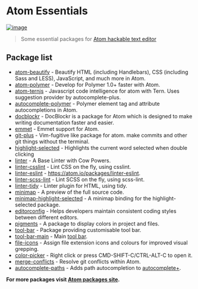 # Atom Essentials
[![image](https://atom.io/assets/logo-0aa107f965425de0266a7cf172ca0af8.png)](https://atom.io/)

> Some essential packages for [Atom hackable text editor](https://atom.io/)

## Package list

* [atom-beautify](https://atom.io/packages/atom-beautify) - Beautify HTML (including Handlebars), CSS (including Sass and LESS), JavaScript, and much more in Atom.
* [atom-polymer](https://atom.io/packages/atom-polymer) - Develop for Polymer 1.0+ faster with Atom.
* [atom-ternjs](https://atom.io/packages/atom-ternjs) - Javascript code intelligence for atom with Tern. Uses suggestion provider by autocomplete-plus.
* [autocomplete-polymer](https://atom.io/packages/autocomplete-polymer) - Polymer element tag and attribute autocompletions in Atom.
* [docblockr](https://atom.io/packages/docblockr) - DocBlockr is a package for Atom which is designed to make writing documentation faster and easier.
* [emmet](https://atom.io/packages/emmet) - Emmet support for Atom.
* [git-plus](https://atom.io/packages/git-plus) - Vim-fugitive like package for atom. make commits and other git things without the terminal.
* [highlight-selected](https://atom.io/packages/highlight-selected) - Highlights the current word selected when double clicking
* [linter](https://atom.io/packages/linter) - A Base Linter with Cow Powers.
* [linter-csslint](https://atom.io/packages/linter-csslint) - Lint CSS on the fly, using csslint.
* [linter-eslint](https://atom.io/packages/linter-eslint) - https://atom.io/packages/linter-eslint.
* [linter-scss-lint](https://atom.io/packages/linter-scss-lint) - Lint SCSS on the fly, using scss-lint.
* [linter-tidy](https://atom.io/packages/linter-tidy) - Linter plugin for HTML, using tidy.
* [minimap](https://atom.io/packages/minimap) - A preview of the full source code.
* [minimap-highlight-selected](https://atom.io/packages/minimap-highlight-selected) - A minimap binding for the highlight-selected package.
* [editorconfig](https://atom.io/packages/editorconfig) - Helps developers maintain consistent coding styles between different editors.
* [pigments](https://atom.io/packages/pigments) - A package to display colors in project and files.
* [tool-bar](https://atom.io/packages/tool-bar) - Package providing customisable tool bar.
* [tool-bar-main](https://atom.io/packages/tool-bar-main) - Main [tool bar](https://atom.io/packages/tool-bar).
* [file-icons](https://atom.io/packages/file-icons) - Assign file extension icons and colours for improved visual grepping.
* [color-picker](https://atom.io/packages/color-picker) - Right click or press CMD-SHIFT-C/CTRL-ALT-C to open it.
* [merge-conflicts](https://atom.io/packages/merge-conflicts) - Resolve git conflicts within Atom.
* [autocomplete-paths](https://atom.io/packages/autocomplete-paths) - Adds path autocompletion to [autocomplete+](https://atom.io/packages/autocomplete-plus).

**For more packages visit [Atom packages site](https://atom.io/packages).**
